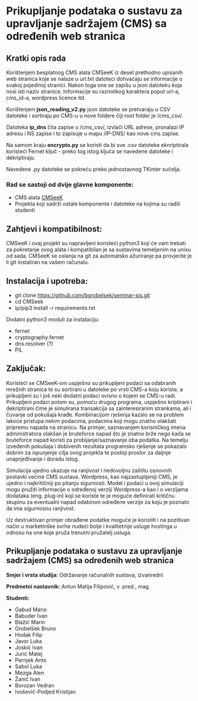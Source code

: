 # Prikupljanje podataka o sustavu za upravljanje sadržajem (CMS) sa određenih web stranica 

## Kratki opis rada
Korištenjem besplatnog CMS alata CMSeeK iz deset prethodno upisanih web stranica koje se nalaze u url.txt datoteci dohvaćaju se informacije o svakoj pojedinoj stranici. Nakon toga one se zapišu u json datoteku koja nosi isti naziv stranice. Informacije su raznolikog karaktera poput url-a, cms_id-a, wordpress licence itd. 

Korištenjem **json_reading_v2.py** json datoteke se pretvaraju u CSV datoteke i sortiraju po CMS-u u nove foldere čiji root folder je /cms_csv/. 

Datoteka **ip_dns** čita zapise u /cms_csv/, izvlači URL adrese, pronalazi IP adresu i NS zapise i to zapisuje u mapu /IP-DNS/ kao nove cms zapise. 

Na samom kraju **encrypto.py** se koristi da bi sve .csv datoteke eknriptirala koristeći Fernet ključ - preko tog istog ključa se navedene datoteke i dekriptiraju.

Navedene .py datoteke se pokreću preko jednostavnog TKinter sučelja. 

### Rad se sastoji od dvije glavne komponente:
* CMS alata [CMSeeK](https://github.com/Tuhinshubhra/CMSeeK#requirements-and-compatibility)
* Projekta koji sadrži ostale komponente i datoteke na kojima su radili studenti

## Zahtjevi i kompatibilnost:
CMSeeK i ovaj projekt su napravljeni koristeći python3 koji će vam trebati za pokretanje ovog alata i kompatibilan je sa sustavima temeljenim na unixu od sada. CMSeeK se oslanja na git za automatsko ažuriranje pa provjerite je li git instaliran na vašem računalu.

## Instalacija i upotreba:
* git clone https://github.com/bgrobelsek/seminar-sis.git
*  cd CMSeek
* ip/pip3 install -r requirements.txt
  
Dodatni python3 moduli za instalaciju:
* fernet 
* cryptography.fernet
* dns.resolver (?)
* PIL


## Zaključak:

Koristeći se CMSeeK-om uspješno su prikupljeni podaci sa odabranih mrežnih stranica te su sortirani u datoteke po vrsti CMS-a koju koriste, a prikupljeni su i još neki dodatni podaci ovisno o kojem se CMS-u radi. Prikupljeni podaci potom su, pomoću drugog programa, uspješno kriptirani i dekriptirani čime je simulirana transakcija sa zainteresiranim strankama, ali i čuvanje od pokušaja krađe. Kombinacijom rješenja kazalo se na problem lakoće pristupa nekim podacima, podacima koji mogu znatno olakšati pripremu napada na stranicu. Na primjer, saznavanjem korisničkog imena administratora olakšan je bruteforce napad što je znatno brže nego kada se bruteforce napad koristi za probijanje/saznavanje oba podatka. Na temelju izvedenih pokušaja i dobivenih rezultata programsko rješenje se pokazalo dobrim za ispunjenje cilja ovog projekta te postoji prostor za daljnje unaprjeđivanje i doradu istog. 
 
Simulacija ujedno ukazuje na ranjivost i nedovoljnu zaštitu osnovnih postavki većine CMS sustava. Wordpress, kao najzastupljeniji CMS, je ujedno i najkritičniji po pitanju sigurnosti. Model  i podaci u ovoj simulaciji mogu pružiti informacije o određenoj verziji Wordpress-a kao i o verzijama dodataka (eng. plug-in) koji se koriste te je moguće definirati kritičnu skupinu za eventualni napad odabirom određene verzije za koju je poznato da ima sigurnosnu ranjivost. 
 
Uz destruktivan primjer obrađene podatke moguće je koristiti i na pozitivan način u marketinške svrhe nudeći bolje i kvalitetnije usluge hostinga u odnosu na one koje pruža trenutni pružatelj usluga.

## Prikupljanje podataka o sustavu za upravljanje sadržajem (CMS) sa određenih web stranica 

**Smjer i vrsta studija:** 
Održavanje računalnih sustava, izvanredni 

**Predmetni nastavnik:** 
Antun Matija Filipović, v. pred., mag.

**Studenti:** 
* Gabud Mario
* Babuder Ivan
* Blažić Marin
* Grobelšek Bruno
* Hodak Filip
* Javor Luka
* Joskić Ivan
* Jurić Matej
* Pernjek Anto
* Sabol Luka
* Mezga Alen
* Žanić Ivan
* Borozan Vedran
* Ivošević-Podjed Kristijan
   
